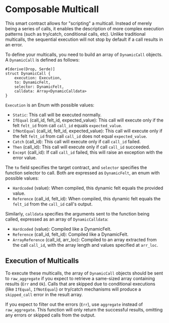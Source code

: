 # Composable Multicall

This smart contract allows for "scripting" a multicall. Instead of merely being a series of calls, it enables the description of more complex execution patterns (such as try/catch, conditional calls, etc). Unlike traditional multicalls, the sequential execution will not stop by default if a call results in an error.

To define your multicalls, you need to build an array of `DynamicCall` objects. A `DynamicCall` is defined as follows:

```cairo
#[derive(Drop, Serde)]
struct DynamicCall {
    execution: Execution,
    to: DynamicFelt,
    selector: DynamicFelt,
    calldata: Array<DynamicCalldata>
}
```

`Execution` is an Enum with possible values:
- `Static`: This call will be executed normally.
- `IfEqual` (call_id, felt_id, expected_value): This call will execute only if the felt `felt_id` from call `call_id` equals `expected_value`.
- `IfNotEqual` (call_id, felt_id, expected_value): This call will execute only if the felt `felt_id` from call `call_id` does not equal `expected_value`.
- `Catch` (call_id): This call will execute only if call `call_id` failed.
- `Then` (call_id): This call will execute only if call `call_id` succeeded.
- `Except` (call_id): If call `call_id` failed, this will raise an exception with the error value.

The `to` field specifies the target contract, and `selector` specifies the function selector to call. Both are expressed as `DynamicFelt`, an enum with possible values:
- `Hardcoded` (value): When compiled, this dynamic felt equals the provided value.
- `Reference` (call_id, felt_id): When compiled, this dynamic felt equals the `felt_id` from the `call_id` call's output.

Similarly, `calldata` specifies the arguments sent to the function being called, expressed as an array of `DynamicCalldata`:
- `Hardcoded` (value): Compiled like a DynamicFelt.
- `Reference` (call_id, felt_id): Compiled like a DynamicFelt.
- `ArrayReference` (call_id, arr_loc): Compiled to an array extracted from the call `call_id`, with the array length and values specified at `arr_loc`.

## Execution of Multicalls

To execute these multicalls, the array of `DynamicCall` objects should be sent to `raw_aggregate` if you expect to retrieve a same-sized array containing results (`Err` and `Ok`). Calls that are skipped due to conditional executions (like `IfEqual`, `IfNotEqual`) or try/catch mechanisms will produce a `skipped_call` error in the result array.

If you expect to filter out the errors (`Err`), use `aggregate` instead of `raw_aggregate`. This function will only return the successful results, omitting any errors or skipped calls from the output.
